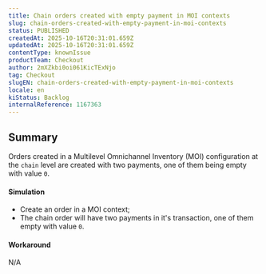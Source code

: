 ```yaml
---
title: Chain orders created with empty payment in MOI contexts
slug: chain-orders-created-with-empty-payment-in-moi-contexts
status: PUBLISHED
createdAt: 2025-10-16T20:31:01.659Z
updatedAt: 2025-10-16T20:31:01.659Z
contentType: knownIssue
productTeam: Checkout
author: 2mXZkbi0oi061KicTExNjo
tag: Checkout
slugEN: chain-orders-created-with-empty-payment-in-moi-contexts
locale: en
kiStatus: Backlog
internalReference: 1167363
---
```


## Summary


Orders created in a Multilevel Omnichannel Inventory (MOI) configuration at the `chain` level are created with two payments, one of them being empty with value `0`.


#### Simulation



- Create an order in a MOI context;
- The chain order will have two payments in it's transaction, one of them empty with value `0`.


#### Workaround


N/A



